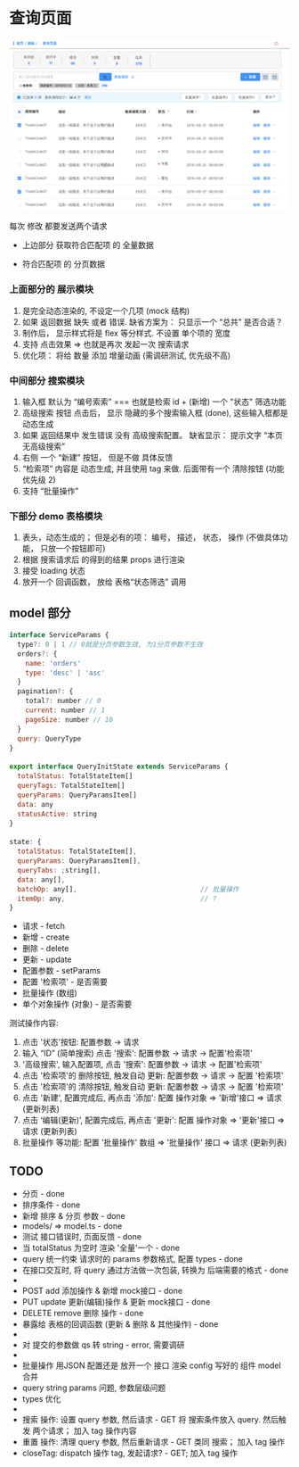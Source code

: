 # 查询页面

![](./docs/query.png)

每次 修改 都要发送两个请求
* 上边部分 获取符合匹配项 的 全量数据

* 符合匹配项 的 分页数据

### 上面部分的 展示模块

1. 是完全动态渲染的, 不设定一个几项 (mock 结构)
2. 如果 返回数据 缺失 或者 错误. 缺省方案为： 只显示一个 “总共” 是否合适？
3. 制作后， 显示样式将是 flex 等分样式. 不设置 单个项的 宽度
4. 支持 点击效果 => 也就是再次 发起一次 搜索请求
5. 优化项： 将给 数量 添加 增量动画 (需调研测试, 优先级不高)

### 中间部分 搜索模块

1. 输入框 默认为 “编号索索” === 也就是检索 id + (新增) 一个 "状态" 筛选功能
2. 高级搜索 按钮 点击后， 显示 隐藏的多个搜索输入框 (done), 这些输入框都是 动态生成
3. 如果 返回结果中 发生错误 没有 高级搜索配置。 缺省显示： 提示文字 “本页无高级搜索”
4. 右侧 一个 “新建” 按钮， 但是不做 具体反馈
5. “检索项” 内容是 动态生成, 并且使用 tag 来做. 后面带有一个 清除按钮 (功能 优先级 2)
6. 支持 “批量操作”

### 下部分 demo 表格模块
1. 表头，动态生成的； 但是必有的项： 编号， 描述， 状态， 操作 (不做具体功能， 只放一个按钮即可)
2. 根据 搜索请求后 的得到的结果 props 进行渲染
3. 接受 loading 状态
4. 放开一个 回调函数， 放给 表格“状态筛选” 调用

## model 部分

```js
interface ServiceParams {
  type?: 0 | 1 // 0就是分页参数生效, 为1分页参数不生效
  orders?: {
    name: 'orders'
    type: 'desc' | 'asc'
  }
  pagination?: {
    total?: number // 0
    current: number // 1
    pageSize: number // 10
  }
  query: QueryType
}

export interface QueryInitState extends ServiceParams {
  totalStatus: TotalStateItem[]
  queryTags: TotalStateItem[]
  queryParams: QueryParamsItem[]
  data: any
  statusActive: string
}

state: {
  totalStatus: TotalStateItem[],
  queryParams: QueryParamsItem[],
  queryTabs: ;string[],
  data: any[],
  batchOp: any[],                               // 批量操作
  itemOp: any,                                  // ?
}
```
* 请求 - fetch
* 新增 - create
* 删除 - delete
* 更新 - update
* 配置参数 - setParams
* 配置 '检索项' - 是否需要
* 批量操作 (数组)
* 单个对象操作 (对象) - 是否需要

测试操作内容:
1. 点击 '状态'按钮: 配置参数 -> 请求
2. 输入 “ID” (简单搜索) 点击 '搜索': 配置参数 -> 请求 -> 配置'检索项'
3. '高级搜索', 输入配置项, 点击 '搜索': 配置参数 -> 请求 -> 配置'检索项'
4. 点击 '检索项'的 删除按钮, 触发自动 更新: 配置参数 -> 请求 -> 配置 '检索项'
5. 点击 '检索项'的 清除按钮, 触发自动 更新: 配置参数 -> 请求 -> 配置 '检索项'
6. 点击 '新建', 配置完成后, 再点击 '添加': 配置 操作对象 => '新增'接口 => 请求 (更新列表)
7. 点击 ‘编辑(更新)’, 配置完成后, 再点击 '更新': 配置 操作对象 => '更新'接口 => 请求 (更新列表)
8. 批量操作 等功能: 配置 '批量操作' 数组 => '批量操作' 接口 => 请求 (更新列表)

## TODO
* 分页 - done
* 排序条件 - done
* 新增 排序 & 分页 参数 - done
* models/ => model.ts - done
* 测试 接口错误时, 页面反馈 - done
* 当 totalStatus 为空时 渲染 '全量'一个 - done
* query 统一约束 请求时的 params 参数格式, 配置 types - done
* 在接口交互时, 将 query 通过方法做一次包装, 转换为 后端需要的格式 - done
*
* POST add 添加操作 & 新增 mock接口 - done
* PUT update 更新(编辑)操作 & 更新 mock接口 - done
* DELETE remove 删除 操作 - done
* 暴露给 表格的回调函数 (更新 & 删除 & 其他操作) - done
* 
* 对 提交的参数做 qs 转 string - error, 需要调研
* 
* 批量操作 用JSON 配置还是 放开一个 接口 渲染 config 写好的 组件 model 合并
* query string params 问题, 参数层级问题
* types 优化
*
* 搜索 操作: 设置 query 参数, 然后请求 - GET 将 搜索条件放入 query. 然后触发 两个请求； 加入 tag 操作内容
* 重置 操作: 清理 query 参数, 然后重新请求 - GET 类同 搜索； 加入 tag 操作
* closeTag: dispatch 操作 tag, 发起请求? - GET; 加入 tag 操作
